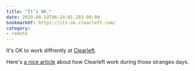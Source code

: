 ```yaml
---
title: "It’s OK."
date: 2020-08-19T06:24:01.283-00:00
bookmarkOf: https://its-ok.clearleft.com/
category:
- remote
---
```

It's OK to work diffrently at [Clearleft](https://clearleft.com/).

Here's [a nice article](https://clearleft.com/posts/navigating-remote-clearleft) about how Clearleft work during those stranges days. 
